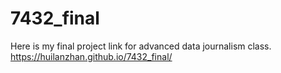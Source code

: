 # 7432_final
Here is my final project link for advanced data journalism class.
https://huilanzhan.github.io/7432_final/
